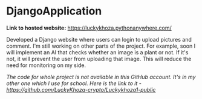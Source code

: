 # DjangoApplication
**Link to hosted website:** https://luckykhoza.pythonanywhere.com/

Developed a Django website where users can login to upload pictures and comment. I'm still working on other parts of the project. For example, soon I will implement an AI that checks whether an image is a plant or not. 
If it's not, it will prevent the user from uploading that image. This will reduce the need for monitoring on my side.

*The code for whole project is not available in this GitHub account. It's in my other one which I use for school. Here is the link to it - https://github.com/LuckyKhoza-crypto/Luckykhoza1-public*

